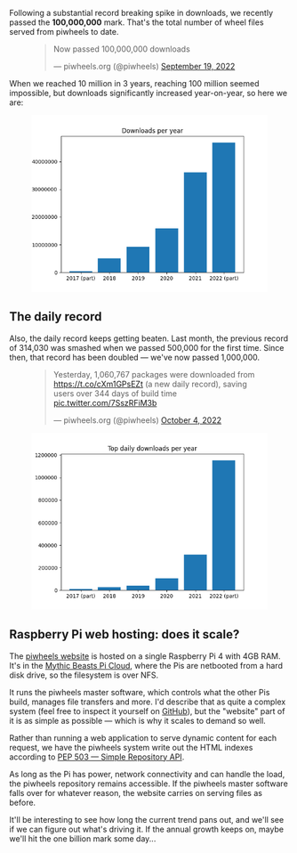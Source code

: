 Following a substantial record breaking spike in downloads, we recently passed the **100,000,000**
mark. That's the total number of wheel files served from piwheels to date.

<figure class="wp-block-embed">
<div class="wp-block-embed__wrapper">
<blockquote>
<p>Now passed 100,000,000 downloads</p>
<p>— piwheels.org (@piwheels) <a
href="https://twitter.com/piwheels/status/1571839180380020738?ref_src=twsrc%5Etfw">September 19,
2022</a></p>
</blockquote>
</div>
</figure>

When we reached 10 million in 3 years, reaching 100 million seemed impossible, but downloads
significantly increased year-on-year, so here we are:

<figure class="aligncenter size-full">
<img src="images/downloads-per-year.png" />
</figure>

## The daily record

Also, the daily record keeps getting beaten. Last month, the previous record of 314,030 was smashed
when we passed 500,000 for the first time. Since then, that record has been doubled — we've now
passed 1,000,000.

<figure class="wp-block-embed">
<div class="wp-block-embed__wrapper">
<blockquote>
<p>Yesterday, 1,060,767 packages were downloaded from <a
href="https://t.co/cXm1GPsEZt">https://t.co/cXm1GPsEZt</a> (a new daily record), saving users over
344 days of build time <a href="https://t.co/7SszRFiM3b">pic.twitter.com/7SszRFiM3b</a></p>
<p>— piwheels.org (@piwheels) <a
href="https://twitter.com/piwheels/status/1577224587934195712?ref_src=twsrc%5Etfw">October 4,
2022</a></p>
</blockquote>
</div>
</figure>

<figure class="aligncenter size-full">
<img src="images/top-daily-downloads-per-year.png" />
</figure>

## Raspberry Pi web hosting: does it scale?

The [piwheels website](https://piwheels.org/) is hosted on a single Raspberry Pi 4 with 4GB RAM.
It's in the [Mythic Beasts Pi Cloud](https://www.mythic-beasts.com/order/rpi), where the Pis are
netbooted from a hard disk drive, so the filesystem is over NFS.

It runs the piwheels master software, which controls what the other Pis build, manages file
transfers and more. I'd describe that as quite a complex system (feel free to inspect it yourself
on [GitHub](https://github.com/piwheels/piwheels/tree/master/piwheels)), but the "website" part of
it is as simple as possible — which is why it scales to demand so well.

Rather than running a web application to serve dynamic content for each request, we have the
piwheels system write out the HTML indexes according to [PEP 503 — Simple Repository
API](https://peps.python.org/pep-0503/).

As long as the Pi has power, network connectivity and can handle the load, the piwheels repository
remains accessible. If the piwheels master software falls over for whatever reason, the website
carries on serving files as before.

It'll be interesting to see how long the current trend pans out, and we'll see if we can figure
out what's driving it. If the annual growth keeps on, maybe we'll hit the one billion mark some
day...
